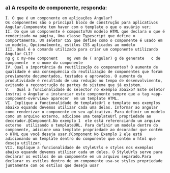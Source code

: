 ### a) A respeito de componente, responda:
    I. O que é um componente em aplicações Angular?
    Os componentes são o principal bloco de construção para aplicativos Angular.Componente tem haver com o template o que o usuário ver;
    II. Do que um componente é composto?Um modelo HTML que declara o que é renderizado na página, Uma classe Typescript que define o comportamento, Um seletor CSS que define como o componente é usado em um modelo, Opcionalmente, estilos CSS aplicados ao modelo
    III. Qual é o comando utilizado para criar um componente utilizando Angular CLI?
    ng g c my-new component    ng vem de ( angular) g de generate   c de componente  e o nome do componente
    IV. Qual a importância da reutilização de componentes? O aumento de qualidade é uma consequência da reutilização de componentes que foram previamente documentados, testados e aprovados. O aumento da produtividade é resultado de uma redução no tempo de desenvolvimento, evitando a reconstrução de partes do sistema que já existem.
    V.   Qual a funcionalidade do selector no exemplo abaixo? Este seletor instrui o Angular a instanciar este componente sempre que a tag <app-component-overview> aparecer  em um template HTML.
    VI. Explique a funcionalidade de templateUrl e template nos exemplos abaixo equando devemos utilizar cada uma delas. Informar ao angular como renderizar o componente em seu aplicativo. Para definir um modelo como um arquivo externo, adicione uma templateUrl propriedade ao decorador.@Component.No exemplo 1  ele está referenciando um arquivo externo  utilizando o templateURL. Para definir um modelo dentro do componente, adicione uma template propriedade ao decorador que contém o HTML que você deseja usar.@Component No Exemplo 2 ele está adicionando um template dentro do componente que contém o html que deseja utilizar.
    VII. Explique a funcionalidade de styleUrls e styles nos exemplos abaixo equando devemos utilizar cada um deles. O StyleUrls serve para declarar os estilos de um componente em um arquivo separado.Para declarar os estilos dentro de um componente usa-se styles propriedade juntamente com os estilos que deseja usar
